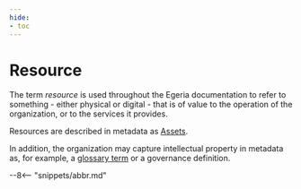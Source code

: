 ```yaml
---
hide:
- toc
---
```


<!-- SPDX-License-Identifier: CC-BY-4.0 -->
<!-- Copyright Contributors to the ODPi Egeria project 2019. -->

# Resource

The term *resource* is used throughout the Egeria documentation to refer to something - either physical or digital - that is of value to the operation of the organization, or to the services it provides.

Resources are described in metadata as [Assets](asset.md).

In addition, the organization may capture intellectual property in metadata as, for example, a [glossary term](/egeria-docs/concepts/glossary-term) or a governance definition.

--8<-- "snippets/abbr.md"
